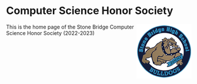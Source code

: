 <!-- markdownlint-disable MD033 -->

# Computer Science Honor Society

<img src= "assets/images/sbhs.png" alt="Stone Bridge Logo" height=150 width = 150 align="right">

This is the home page of the Stone Bridge Computer Science Honor Society (2022-2023)
